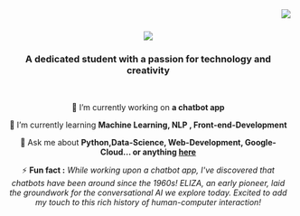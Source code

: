 <img align="right" src="https://visitor-badge.laobi.icu/badge?page_id=syed-mohd-askari.syed-mohd-askari" />

<h1 align="center">
    <img src="https://readme-typing-svg.herokuapp.com/?font=Righteous&size=35&center=true&vCenter=true&width=500&height=70&duration=4000&lines=Hi+There!+👋;+I'm+Syed+Mohd+Askari!;" />
</h1>

<h3 align="center">A dedicated student with a passion for technology and creativity</h3>

<br/>

<div align="center">
 
 🔭 I’m currently working on **a chatbot app**
 
 🌱 I’m currently learning **Machine Learning, NLP , Front-end-Development**

 💬 Ask me about **Python,Data-Science, Web-Development, Google-Cloud... or anything [here](https://github.com/syed-mohd-askari/syed-mohd-askari/issues)**

 ⚡ **Fun fact :** _While working upon a chatbot app, I've discovered that chatbots have been around since the 1960s! ELIZA, an early pioneer, laid the groundwork for the conversational AI we explore today. Excited to add my touch to this rich history of human-computer interaction!_

 </div>

<!--
**syed-mohd-askari/syed-mohd-askari** is a ✨ _special_ ✨ repository because its `README.md` (this file) appears on your GitHub profile.

Here are some ideas to get you started:

- 🔭 I’m currently working on ...
- 🌱 I’m currently learning ...
- 👯 I’m looking to collaborate on ...
- 🤔 I’m looking for help with ...
- 💬 Ask me about ...
- 📫 How to reach me: ...
- 😄 Pronouns: ...
- ⚡ Fun fact: ...
-->
